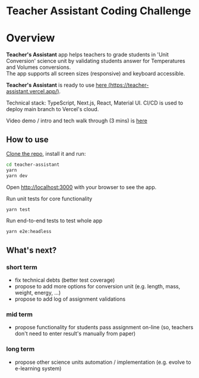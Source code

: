 # Teacher Assistant Coding Challenge 

# Overview
**Teacher's Assistant** app helps teachers to grade students in 'Unit Conversion' science unit by validating students answer for Temperatures and Volumes conversions.   
The app supports all screen sizes (responsive) and keyboard accessible.

**Teacher's Assistant** is ready to use [here (https://teacher-assistant.vercel.app/)](https://teacher-assistant.vercel.app/).

Technical stack: TypeScript, Next.js, React, Material UI. CI/CD is used to deploy main branch to Vercel's cloud.

Video demo / intro and tech walk through (3 mins) is [here](https://photos.google.com/photo/AF1QipPiuaMntJn_A-J8MrpLFaiqZPon4NKjfrqhQnwv)

## How to use

[Clone the repo](https://github.com/pavlikovskiy/teacher-assistant), install it and run:

```bash
cd teacher-assistant
yarn
yarn dev
```

Open [http://localhost:3000](http://localhost:3000) with your browser to see the app.

Run unit tests for core functionality
```bash
yarn test
```
Run end-to-end tests to test whole app 
```bash
yarn e2e:headless
```

## What's next?

###  short term
 - fix technical debts (better test coverage)
 - propose to add more options for conversion unit (e.g. length, mass, weight, energy, ...) 
 - propose to add log of assignment validations

###  mid term
 - propose functionality for students pass assignment on-line (so, teachers don't need to enter result's manually from paper)

###  long term
 - propose other science units automation / implementation (e.g. evolve to e-learning system)  
